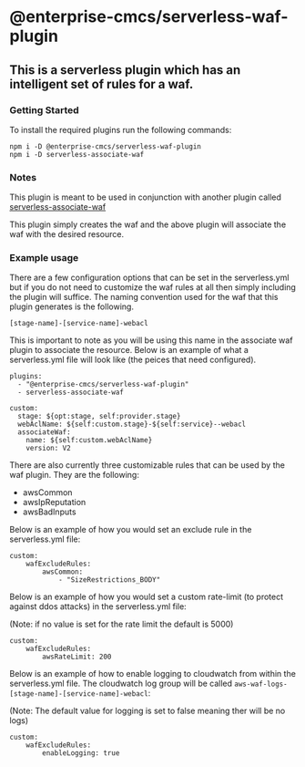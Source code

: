 # @enterprise-cmcs/serverless-waf-plugin

## This is a serverless plugin which has an intelligent set of rules for a waf.

### Getting Started

To install the required plugins run the following commands:

```
npm i -D @enterprise-cmcs/serverless-waf-plugin
npm i -D serverless-associate-waf
```

### Notes

This plugin is meant to be used in conjunction with another plugin called [serverless-associate-waf](https://github.com/mikesouza/serverless-associate-waf)

This plugin simply creates the waf and the above plugin will associate the waf with the desired resource.

### Example usage

There are a few configuration options that can be set in the serverless.yml but if you do not need to customize the waf rules at all then simply including the plugin will suffice. The naming convention used for the waf that this plugin generates is the following.

```
[stage-name]-[service-name]-webacl
```

This is important to note as you will be using this name in the associate waf plugin to associate the resource. Below is an example of what a serverless.yml file will look like (the peices that need configured).

```
plugins:
  - "@enterprise-cmcs/serverless-waf-plugin"
  - serverless-associate-waf

custom:
  stage: ${opt:stage, self:provider.stage}
  webAclName: ${self:custom.stage}-${self:service}--webacl
  associateWaf:
    name: ${self:custom.webAclName}
    version: V2

```

There are also currently three customizable rules that can be used by the waf plugin. They are the following:

- awsCommon
- awsIpReputation
- awsBadInputs

Below is an example of how you would set an exclude rule in the serverless.yml file:

```
custom:
    wafExcludeRules:
        awsCommon:
            - "SizeRestrictions_BODY"
```

Below is an example of how you would set a custom rate-limit (to protect against ddos attacks) in the serverless.yml file:

(Note: if no value is set for the rate limit the default is 5000)

```
custom:
    wafExcludeRules:
        awsRateLimit: 200
```

Below is an example of how to enable logging to cloudwatch from within the serverless.yml file. The cloudwatch log group will be called `aws-waf-logs-[stage-name]-[service-name]-webacl`:

(Note: The default value for logging is set to false meaning ther will be no logs)

```
custom:
    wafExcludeRules:
        enableLogging: true
```
